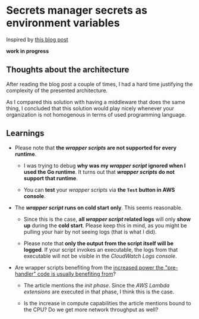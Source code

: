 # Secrets manager secrets as environment variables

Inspired by [this blog post](https://aws.amazon.com/blogs/compute/creating-aws-lambda-environmental-variables-from-aws-secrets-manager/)

**work in progress**

## Thoughts about the architecture

After reading the blog post a couple of times, I had a hard time justifying the complexity of the presented architecture.

As I compared this solution with having a middleware that does the same thing, I concluded that this solution would play nicely whenever your organization is not homogenous in terms of used programming language.

## Learnings

- Please note that **the _wrapper scripts_ are not supported for every runtime**.

  - I was trying to debug **why was my _wrapper script_ ignored when I used the Go runtime**. It turns out that **_wrapper scripts_ do not support that runtime**.

  - You can **test** your _wrapper scripts_ via **the `Test` button in AWS console**.

- The **_wrapper script_ runs on cold start only**. This seems reasonable.

  - Since this is the case, **all _wrapper script_ related logs** will only **show up** during the **cold start**.
    Please keep this in mind, as you might be pulling your hair by not seeing logs (that is what I did).

  - Please note that **only the output from the script itself will be logged**. If your script invokes an executable, the logs from that executable will not be visible in the _CloudWatch Logs console_.

- Are wrapper scripts benefiting from the [increased power the "pre-handler" code is usually benefiting from](https://hichaelmart.medium.com/shave-99-93-off-your-lambda-bill-with-this-one-weird-trick-33c0acebb2ea)?

  - The article mentions the _init phase_. Since the _AWS Lambda extensions_ are executed in that phase, I think this is the case.

  - Is the increase in compute capabilities the article mentions bound to the CPU? Do we get more network throughput as well?
